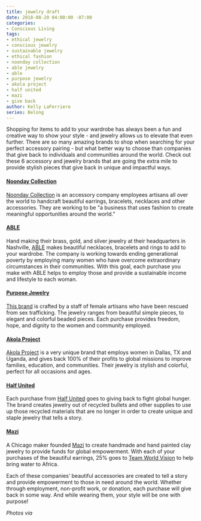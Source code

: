```yaml
---
title: jewelry draft
date: 2018-08-20 04:00:00 -07:00
categories:
- Conscious Living
tags:
- ethical jewelry
- conscious jewelry
- sustainable jewelry
- ethical fashion
- noonday collection
- able jewelry
- able
- purpose jewelry
- akola project
- half united
- mazi
- give back
author: Kelly LaFerriere
series: Belong
---
```


Shopping for items to add to your wardrobe has always been a fun and creative way to show your style - and jewelry allows us to elevate that even further. There are so many amazing brands to shop when searching for your perfect accessory pairing - but what better way to choose than companies that give back to individuals and communities around the world. Check out these 6 accessory and jewelry brands that are going the extra mile to provide stylish pieces that give back in unique and impactful ways.

#### [Noonday Collection](https://www.noondaycollection.com/)

[Noonday Collection](https://www.noondaycollection.com/) is an accessory company employees artisans all over the world to handcraft beautiful earrings, bracelets, necklaces and other accessories. They are working to be "a business that uses fashion to create meaningful opportunities around the world.”

#### [ABLE](https://www.livefashionable.com/)

Hand making their brass, gold, and silver jewelry at their headquarters in Nashville, [ABLE](https://www.livefashionable.com/) makes beautiful necklaces, bracelets and rings to add to your wardrobe. The company is working towards ending generational poverty by employing many women who have overcome extraordinary circumstances in their communities. With this goal, each purchase you make with ABLE helps to employ those and provide a sustainable income and lifestyle to each woman.

#### [Purpose Jewelry](https://www.purposejewelry.org/)

[This brand](https://www.purposejewelry.org/) is crafted by a staff of female artisans who have been rescued from sex trafficking. The jewelry ranges from beautiful simple pieces, to elegant and colorful beaded pieces. Each purchase provides freedom, hope, and dignity to the women and community employed.

#### [Akola Project](https://akolaproject.org/)

[Akola Project](https://akolaproject.org/) is a very unique brand that employs women in Dallas, TX and Uganda, and gives back 100% of their profits to global missions to improve families, education, and communities. Their jewelry is stylish and colorful, perfect for all occasions and ages.

#### [Half United](https://www.halfunited.com/)

Each purchase from [Half United](https://www.halfunited.com/) goes to giving back to fight global hunger. The brand creates jewelry out of recycled bullets and other supplies to use up those recycled materials that are no longer in order to create unique and staple jewelry that tells a story.

#### [Mazi](https://www.shopmazi.com/)

A Chicago maker founded [Mazi](https://www.shopmazi.com/) to create handmade and hand painted clay jewelry to provide funds for global empowerment. With each of your purchases of the beautiful earrings, 25% goes to [Team World Vision](https://www.teamworldvision.org/) to help bring water to Africa.

Each of these companies’ beautiful accessories are created to tell a story and provide empowerment to those in need around the world. Whether through employment, non-profit work, or donation, each purchase will give back in some way. And while wearing them, your style will be one with purpose!

_Photos via_